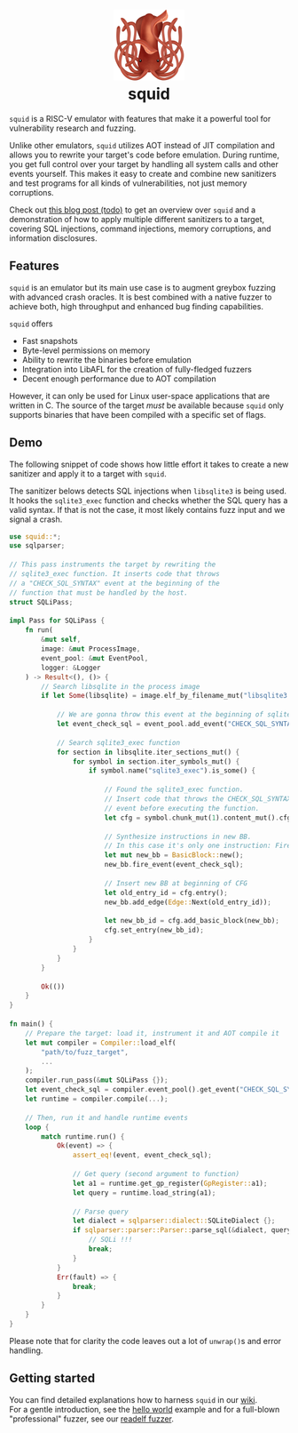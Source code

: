 <h1 align="center">
    <a href="">
        <img src="./logo.png" width="128" height="auto">
    </a>
    <br/>
    squid 
    <br/>
</h1>

`squid` is a RISC-V emulator with features that make it a powerful tool for vulnerability research and fuzzing.

Unlike other emulators, `squid` utilizes AOT instead of JIT compilation and allows you to rewrite your target's code before emulation.
During runtime, you get full control over your target by handling all system calls and other events yourself.
This makes it easy to create and combine new sanitizers and test programs for all kinds of vulnerabilities, not just memory corruptions.

Check out [this blog post (todo)]() to get an overview over `squid` and a demonstration of how to apply multiple different sanitizers to a target,
covering SQL injections, command injections, memory corruptions, and information disclosures.

## Features
`squid` is an emulator but its main use case is to augment greybox fuzzing with advanced crash oracles.
It is best combined with a native fuzzer to achieve both, high throughput and enhanced bug finding capabilities.

`squid` offers
- Fast snapshots
- Byte-level permissions on memory
- Ability to rewrite the binaries before emulation
- Integration into LibAFL for the creation of fully-fledged fuzzers
- Decent enough performance due to AOT compilation

However, it can only be used for Linux user-space applications that are written in C.
The source of the target _must_ be available because `squid` only supports binaries that have been compiled
with a specific set of flags.

## Demo
The following snippet of code shows how little effort it takes to create a new sanitizer and apply it to a target with `squid`.   

The sanitizer belows detects SQL injections when `libsqlite3` is being used. It hooks the `sqlite3_exec` function and checks
whether the SQL query has a valid syntax. If that is not the case, it most likely contains fuzz input and we signal a crash.

```rs
use squid::*;
use sqlparser;

// This pass instruments the target by rewriting the
// sqlite3_exec function. It inserts code that throws
// a "CHECK_SQL_SYNTAX" event at the beginning of the
// function that must be handled by the host.
struct SQLiPass;

impl Pass for SQLiPass {
    fn run(
        &mut self,
        image: &mut ProcessImage, 
        event_pool: &mut EventPool, 
        logger: &Logger
    ) -> Result<(), ()> {
        // Search libsqlite in the process image
        if let Some(libsqlite) = image.elf_by_filename_mut("libsqlite3.so.0") {
            
            // We are gonna throw this event at the beginning of sqlite3_exec
            let event_check_sql = event_pool.add_event("CHECK_SQL_SYNTAX");
            
            // Search sqlite3_exec function
            for section in libsqlite.iter_sections_mut() {
                for symbol in section.iter_symbols_mut() {
                    if symbol.name("sqlite3_exec").is_some() {
                        
                        // Found the sqlite3_exec function. 
                        // Insert code that throws the CHECK_SQL_SYNTAX
                        // event before executing the function.
                        let cfg = symbol.chunk_mut(1).content_mut().cfg_mut();

                        // Synthesize instructions in new BB.
                        // In this case it's only one instruction: FireEvent
                        let mut new_bb = BasicBlock::new();
                        new_bb.fire_event(event_check_sql);

                        // Insert new BB at beginning of CFG
                        let old_entry_id = cfg.entry();
                        new_bb.add_edge(Edge::Next(old_entry_id));

                        let new_bb_id = cfg.add_basic_block(new_bb);
                        cfg.set_entry(new_bb_id);
                    }
                }
            }
        }

        Ok(())
    }
}

fn main() {
    // Prepare the target: load it, instrument it and AOT compile it
    let mut compiler = Compiler::load_elf(
        "path/to/fuzz_target",
        ...
    );
    compiler.run_pass(&mut SQLiPass {});
    let event_check_sql = compiler.event_pool().get_event("CHECK_SQL_SYNTAX");
    let runtime = compiler.compile(...);

    // Then, run it and handle runtime events
    loop {
        match runtime.run() {
            Ok(event) => {
                assert_eq!(event, event_check_sql);

                // Get query (second argument to function)
                let a1 = runtime.get_gp_register(GpRegister::a1);
                let query = runtime.load_string(a1);
                
                // Parse query
                let dialect = sqlparser::dialect::SQLiteDialect {};
                if sqlparser::parser::Parser::parse_sql(&dialect, query).is_err() {
                    // SQLi !!!
                    break;
                }
            }
            Err(fault) => {
                break;
            }
        }
    }
}
```

Please note that for clarity the code leaves out a lot of `unwrap()`s and error handling.

## Getting started
You can find detailed explanations how to harness `squid` in our [wiki](./wiki).   
For a gentle introduction, see the [hello world](./examples/helloworld) example and for a
full-blown "professional" fuzzer, see our [readelf fuzzer](./examples/readelf).

